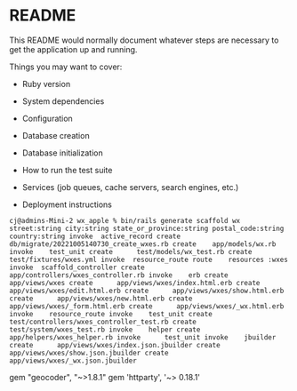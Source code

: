 # README

This README would normally document whatever steps are necessary to get the
application up and running.

Things you may want to cover:

* Ruby version

* System dependencies

* Configuration

* Database creation

* Database initialization

* How to run the test suite

* Services (job queues, cache servers, search engines, etc.)

* Deployment instructions

`
cj@admins-Mini-2 wx_apple % bin/rails generate scaffold wx street:string city:string state_or_province:string postal_code:string country:string
      invoke  active_record
      create    db/migrate/20221005140730_create_wxes.rb
      create    app/models/wx.rb
      invoke    test_unit
      create      test/models/wx_test.rb
      create      test/fixtures/wxes.yml
      invoke  resource_route
       route    resources :wxes
      invoke  scaffold_controller
      create    app/controllers/wxes_controller.rb
      invoke    erb
      create      app/views/wxes
      create      app/views/wxes/index.html.erb
      create      app/views/wxes/edit.html.erb
      create      app/views/wxes/show.html.erb
      create      app/views/wxes/new.html.erb
      create      app/views/wxes/_form.html.erb
      create      app/views/wxes/_wx.html.erb
      invoke    resource_route
      invoke    test_unit
      create      test/controllers/wxes_controller_test.rb
      create      test/system/wxes_test.rb
      invoke    helper
      create      app/helpers/wxes_helper.rb
      invoke      test_unit
      invoke    jbuilder
      create      app/views/wxes/index.json.jbuilder
      create      app/views/wxes/show.json.jbuilder
      create      app/views/wxes/_wx.json.jbuilder
`


gem "geocoder", "~>1.8.1"
gem 'httparty', '~> 0.18.1'
